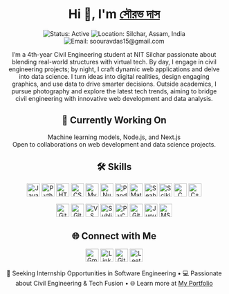 <!-- Header Section -->
<h1 align="center">Hi 👋, I'm <a href="https://www.linkedin.com/in/soouravdas15/" target="_blank">সৌরভ দাস</a></h1>

<p align="center">
  <img src="https://img.shields.io/badge/Status-Active-brightgreen" alt="Status: Active">
  <img src="https://img.shields.io/badge/Location-Silchar,%20Assam,%20India-blue" alt="Location: Silchar, Assam, India">
  <img src="https://img.shields.io/badge/Email-soouravdas15@gmail.com-d14836" alt="Email: soouravdas15@gmail.com">
</p>

<!-- Introduction -->
<p align="center">
  I’m a 4th-year Civil Engineering student at NIT Silchar passionate about blending real-world structures with virtual tech. By day, I engage in civil engineering projects; by night, I craft dynamic web applications and delve into data science. I turn ideas into digital realities, design engaging graphics, and use data to drive smarter decisions. Outside academics, I pursue photography and explore the latest tech trends, aiming to bridge civil engineering with innovative web development and data analysis.
</p>

<!-- Current Work -->
<h2 align="center">🌟 Currently Working On</h2>
<p align="center">
  Machine learning models, Node.js, and Next.js<br>
  Open to collaborations on web development and data science projects.
</p>

<!-- Skills -->
<h2 align="center">🛠️ Skills</h2>

<p align="center">
  <!-- Languages & Frameworks -->
  <a href="https://developer.mozilla.org/en-US/docs/Web/JavaScript"><img src="https://img.shields.io/badge/-JavaScript-black?style=for-the-badge&logo=javascript" height="30" alt="JavaScript"></a>
  <a href="https://www.python.org/"><img src="https://img.shields.io/badge/-Python-black?style=for-the-badge&logo=python" height="30" alt="Python"></a>
  <a href="https://developer.mozilla.org/en-US/docs/Web/HTML"><img src="https://img.shields.io/badge/-HTML5-black?style=for-the-badge&logo=html5" height="30" alt="HTML5"></a>
  <a href="https://developer.mozilla.org/en-US/docs/Web/CSS"><img src="https://img.shields.io/badge/-CSS3-black?style=for-the-badge&logo=css3" height="30" alt="CSS3"></a>
  <a href="https://www.mysql.com/"><img src="https://img.shields.io/badge/-MySQL-black?style=for-the-badge&logo=mysql" height="30" alt="MySQL"></a>
  <a href="https://numpy.org/"><img src="https://img.shields.io/badge/-NumPy-black?style=for-the-badge&logo=numpy" height="30" alt="NumPy"></a>
  <a href="https://pandas.pydata.org/"><img src="https://img.shields.io/badge/-Pandas-black?style=for-the-badge&logo=pandas" height="30" alt="Pandas"></a>
  <a href="https://matplotlib.org/"><img src="https://img.shields.io/badge/-Matplotlib-black?style=for-the-badge&logo=matplotlib" height="30" alt="Matplotlib"></a>
  <a href="https://seaborn.pydata.org/"><img src="https://img.shields.io/badge/-Seaborn-black?style=for-the-badge&logo=seaborn" height="30" alt="Seaborn"></a>
  <a href="https://scikit-learn.org/"><img src="https://img.shields.io/badge/-Scikit%20Learn-black?style=for-the-badge&logo=scikit-learn" height="30" alt="Scikit Learn"></a>
  <a href="https://www.cprogramming.com/"><img src="https://img.shields.io/badge/-C-black?style=for-the-badge&logo=c" height="30" alt="C"></a>
  <a href="https://www.cplusplus.com/"><img src="https://img.shields.io/badge/-C++-black?style=for-the-badge&logo=cplusplus" height="30" alt="C++"></a>
</p>

<p align="center">
  <!-- Tools & Platforms -->
  <a href="https://git-scm.com/"><img src="https://img.shields.io/badge/-Git-black?style=for-the-badge&logo=git" height="30" alt="Git"></a>
  <a href="https://github.com/"><img src="https://img.shields.io/badge/-GitHub-black?style=for-the-badge&logo=github" height="30" alt="GitHub"></a>
  <a href="https://code.visualstudio.com/"><img src="https://img.shields.io/badge/-VS%20Code-black?style=for-the-badge&logo=visual-studio-code" height="30" alt="VS Code"></a>
  <a href="https://www.sublimetext.com/"><img src="https://img.shields.io/badge/-Sublime%20Text-black?style=for-the-badge&logo=sublime-text" height="30" alt="Sublime Text"></a>
  <a href="https://www.jetbrains.com/pycharm/"><img src="https://img.shields.io/badge/-PyCharm-black?style=for-the-badge&logo=pycharm" height="30" alt="PyCharm"></a>
  <a href="https://gitforwindows.org/"><img src="https://img.shields.io/badge/-Git%20Bash-black?style=for-the-badge&logo=gitbash" height="30" alt="Git Bash"></a>
  <a href="https://jupyter.org/"><img src="https://img.shields.io/badge/-Jupyter%20Notebook-black?style=for-the-badge&logo=jupyter" height="30" alt="Jupyter Notebook"></a>
  <a href="https://www.microsoft.com/en-us/microsoft-365/get-started-with-office-2019"><img src="https://img.shields.io/badge/-MS%20Office-black?style=for-the-badge&logo=microsoft-office" height="30" alt="MS Office"></a>
</p>

<!-- Social Links -->
<h2 align="center">🌐 Connect with Me</h2>

<p align="center">
  <a href="mailto:soouravdas15@gmail.com"><img src="https://img.shields.io/badge/-Gmail-D14836?style=for-the-badge&logo=gmail&logoColor=white" height="30" alt="Gmail"></a>
  <a href="https://www.linkedin.com/in/soouravdas15/"><img src="https://img.shields.io/badge/-LinkedIn-blue?style=for-the-badge&logo=linkedin" height="30" alt="LinkedIn"></a>
  <a href="https://github.com/soouravdas01"><img src="https://img.shields.io/badge/-GitHub-black?style=for-the-badge&logo=github" height="30" alt="GitHub"></a>
  <a href="https://leetcode.com/soouravdas15/"><img src="https://img.shields.io/badge/-LeetCode-orange?style=for-the-badge&logo=leetcode" height="30" alt="LeetCode"></a>
</p>

<!-- Footer -->
<p align="center">
  💼 Seeking Internship Opportunities in Software Engineering • 💻 Passionate about Civil Engineering & Tech Fusion • 🌐 Learn more at <a href="https://sourav-das-portfolio-g1.vercel.app/index.html" target="_blank">My Portfolio</a>
</p>


